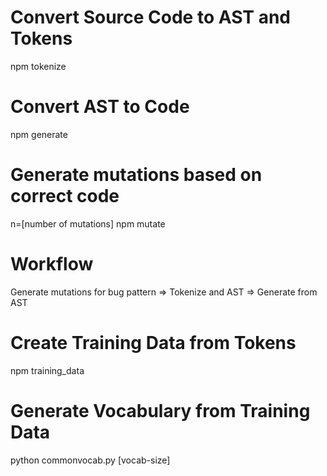 # Convert Source Code to AST and Tokens  
npm tokenize  

# Convert AST to Code  
npm generate  

# Generate mutations based on correct code  
n=[number of mutations] npm mutate 

# Workflow  
Generate mutations for bug pattern => Tokenize and AST => Generate from AST  

# Create Training Data from Tokens
npm training_data  

# Generate Vocabulary from Training Data  
python commonvocab.py [vocab-size]
